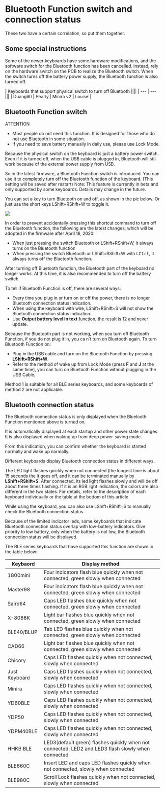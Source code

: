 # Bluetooth Function switch and connection status

These two have a certain correlation, so put them together.


## Some special instructions

Some of the newer keyboards have some hardware modifications, and the software switch for the Bluetooth function has been cancelled. Instead, rely on the hardware switch on the PCB to realize the Bluetooth switch. When the switch turns off the battery power supply, the Bluetooth function is also turned off.

| Keyboards that support physical switch to turn off Bluetooth ||||
| --- | --- |||
| Duang60 | Pearly | Minira v2 | Louise |


## Bluetooth Function switch

<html><div class="attention">
<subtitle>ATTENTION</subtitle>

  - Most people do not need this function. It is designed for those who do not use Bluetooth in some situation. 
  -  If you need to save battery manually in daily use, please use Lock Mode. 
</div></html>
</div></html>


Because the physical switch on the keyboard is just a battery power switch. Even if it is turned off, when the USB cable is plugged in, Bluetooth will still work because of the external power supply from USB.

So in the latest firmware, a Bluetooth Function switch is introduced. You can use it to completely turn off the Bluetooth function of the keyboard. (This setting will be saved after restart)
  Note: This feature is currently in beta and only supported by some keyboards. Details may change in the future.

You can set a key to turn Bluetooth on and off, as shown in the pic below. Or just use the short keys <key>LShift+RShift+W</key> to toggle it.

<div style="width: 550px">

![](/assets/conection_01.png?550)
</div>

In order to prevent accidentally pressing this shortcut command to turn off the Bluetooth function, the following are the latest changes, which will be adopted in the firmware after April 18, 2020:
  - When just pressing the switch Bluetooth or <key>LShift+RShift+W</key>, it always turns on the Bluetooth function
  - When pressing the switch Bluetooth or <key>LShift+RShift+W</key> with <kbd>LCtrl</kbd>, it always turns off the Bluetooth function.

After turning off Bluetooth function, the Bluetooth part of the keyboard no longer works. At this time, it is also recommended to turn off the battery switch.

To tell if Bluetooth Function is off, there are several ways:
  - Every time you plug in or turn on or off the power, there is no longer Bluetooth connection status indication.
  - When using the keyboard with wire, <key>LShift+RShift+S</key> will not show the Bluetooth connection status indication.
  - Use **Output battery level in text** function, the result is 12 and never update.

Because the Bluetooth part is not working, when you turn off Bluetooth Function, if you do not plug it in, you ca n’t turn on Bluetooth again. To turn Bluetooth Function on:
  - Plug in the USB cable and turn on the Bluetooth Function by pressing **LShift+RShift+W**.
  - Refer to the method of wake up from Lock Mode (press **F** and **J** at the same time), you can turn on Bluetooth Function without plugging in the USB Cable.

Method 1 is suitable for all BLE series keyboards, and some keyboards of method 2 are not applicable.


## Bluetooth connection status

The Bluetooth connection status is only displayed when the Bluetooth Function mentioned above is turned on.

It is automatically displayed at each startup and other power state changes. It is also displayed when waking up from deep power-saving mode.

From this indication, you can confirm whether the keyboard is started normally and wake up normally.

Different keyboards display Bluetooth connection status in different ways. 

The LED light flashes quickly when not connected (the longest time is about 15 seconds the it goes off, and it can be terminated manually by **LShift+RShift+S**. After connected, its led light flashes slowly and will be off about three times flashing. If it is an RGB light indication, the colors are also different in the two states. For details, refer to the description of each keyboard individually or the table at the bottom of this article.

While using the keyboard, you can also use <key>LShift+RShift+S</key> to manually check the Bluetooth connection status.

Because of the limited indicator leds, some keyboards that indicate Bluetooth connection status overlap with low-battery indicators. Give priority to low battery, only when the battery is not low, the Bluetooth connection status will be displayed.


The BLE series keyboards that have supported this function are shown in the table below:

| Keybaord | Display method |
| --- | ---- |
| 1800mini | Four indicators flash blue quickly when not connected, green slowly when connected |
| Master98 | Four indicators flash blue quickly when not connected, green slowly when connected |
| Sairo64 | Caps LED flashes blue quickly when not connected,  green slowly when connected |
| X-8086K | Light bar flashes blue quickly when not connected,  green slowly when connected |
| BLE40/BLUP | Tab LED flashes blue quickly when not connected, green slowly when connected |
| CAD66 | Light bar flashes blue quickly when not connected,  green slowly when connected |
| Chicory| Caps LED flashes quickly when not connected, slowly when connected |
| Just Keyboard| Caps LED flashes quickly when not connected, slowly when connected |
| Minira | Caps LED flashes quickly when not connected, slowly when connected |
| YD60BLE | Caps LED flashes quickly when not connected, slowly when connected |
| YDP50| Caps LED flashes quickly when not connected, slowly when connected |
| YDPM40BLE| Caps LED flashes quickly when not connected, slowly when connected |
| HHKB BLE | LED3(default green) flashes quickly when not connected. LED2 and LED3 flash slowly when connected |
| BLE660C | Insert LED and caps LED flashes quickly when not connected, slowly when connected |
| BLE980C | Scroll Lock flashes quickly when not connected, slowly when connected |

